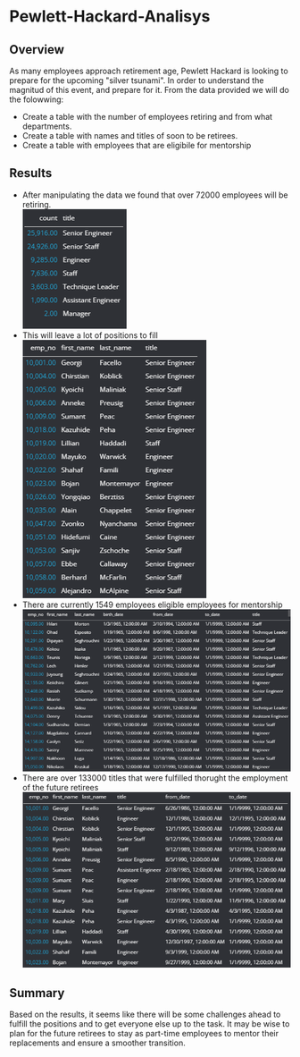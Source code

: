 # Pewlett-Hackard-Analisys
## Overview
As many employees approach retirement age, Pewlett Hackard is looking to prepare for the upcoming "silver tsunami". In order to understand the magnitud of this event, and prepare for it. From the data provided we will do the folowwing:
- Create a table with the number of employees retiring and from what departments.
- Create a table with names and titles of soon to be retirees.
- Create a table with employees that are eligibile for mentorship
## Results
- After manipulating the data we found that over 72000 employees will be retiring.  
![retiring titles table](images/retiring_titles.png)  
- This will leave a lot of positions to fill  
![unique titles table](images/unique_titles_snip.png)  
- There are currently 1549 employees eligible employees for mentorship  
![mentoship eligibility table](images/mentorship_eligibility_snip.png)  
- There are over 133000 titles that were fulfilled thorught the employment of the future retirees  
![retirement titles table](images/retirement_titles_snip.png)  
## Summary
Based on the results, it seems like there will be some challenges ahead to fulfill the positions and to get everyone else up to the task. It may be wise to plan for the future retirees to stay as part-time employees to mentor their replacements and ensure a smoother transition.